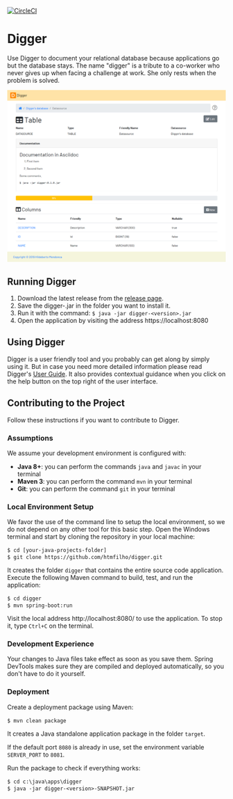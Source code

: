[![CircleCI](https://circleci.com/gh/htmfilho/digger/tree/master.svg?style=svg)](https://circleci.com/gh/htmfilho/digger/tree/master)

# Digger

Use Digger to document your relational database because applications go but the database stays. The name "digger" is a tribute to a co-worker who never gives up when facing a challenge at work. She only rests when the problem is solved.

![Screenshot](digger-screenshot.png)

## Running Digger

1. Download the latest release from the [release page][releases].
2. Save the digger-<version>.jar in the folder you want to install it.
3. Run it with the command: `$ java -jar digger-<version>.jar`
4. Open the application by visiting the address https://localhost:8080
 
## Using Digger

Digger is a user friendly tool and you probably can get along by simply using it. But in case you need more detailed information please read Digger's [User Guide][userguide]. It also provides contextual guidance when you click on the help button on the top right of the user interface.

## Contributing to the Project

Follow these instructions if you want to contribute to Digger.

### Assumptions

We assume your development environment is configured with:
 
 - **Java 8+**: you can perform the commands `java` and `javac` in your terminal
 - **Maven 3**: you can perform the command `mvn` in your terminal
 - **Git**: you can perform the command `git` in your terminal

### Local Environment Setup

We favor the use of the command line to setup the local environment, so we do not depend on any other tool for this basic step. Open the Windows terminal and start by cloning the repository in your local machine:

    $ cd [your-java-projects-folder]
    $ git clone https://github.com/htmfilho/digger.git

It creates the folder `digger` that contains the entire source code application. Execute the following Maven command to build, test, and run the application:

    $ cd digger
    $ mvn spring-boot:run

Visit the local address http://localhost:8080/ to use the application. To stop it, type `Ctrl+C` on the terminal. 

### Development Experience

Your changes to Java files take effect as soon as you save them. Spring DevTools makes sure they are compiled and deployed automatically, so you don't have to do it yourself.

### Deployment

Create a deployment package using Maven:

    $ mvn clean package

It creates a Java standalone application package in the folder `target`.

If the default port `8080` is already in use, set the environment variable `SERVER_PORT` to `8081`.

Run the package to check if everything works:

    $ cd c:\java\apps\digger
    $ java -jar digger-<version>-SNAPSHOT.jar

[releases]: https://github.com/htmfilho/digger/releases
[userguide]: http://www.hildeberto.com/digger/
